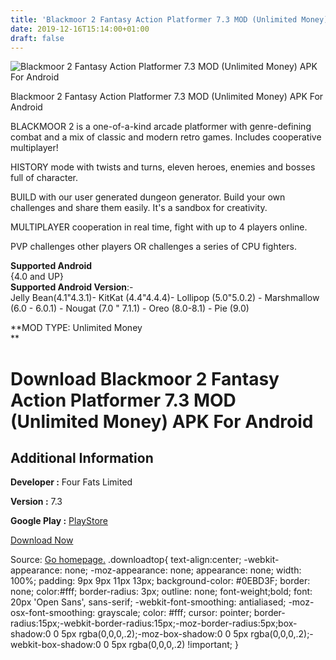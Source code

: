 ```yaml
---
title: 'Blackmoor 2 Fantasy Action Platformer 7.3 MOD (Unlimited Money) APK For Android'
date: 2019-12-16T15:14:00+01:00
draft: false
---
```


![Blackmoor 2 Fantasy Action Platformer 7.3 MOD (Unlimited Money) APK For Android](https://i1.wp.com/apkhome.net/wp-content/uploads/2019/12/Blackmoor-2-Fantasy-Action-Platformer-7.3-MOD-Unlimited-Money.png "Blackmoor 2 Fantasy Action Platformer 7.3 MOD (Unlimited Money) APK For Android")

  

Blackmoor 2 Fantasy Action Platformer 7.3 MOD (Unlimited Money) APK For Android

BLACKMOOR 2 is a one-of-a-kind arcade platformer with genre-defining combat and a mix of classic and modern retro games. Includes cooperative multiplayer!

HISTORY mode with twists and turns, eleven heroes, enemies and bosses full of character.

BUILD with our user generated dungeon generator. Build your own challenges and share them easily. It's a sandbox for creativity.

MULTIPLAYER cooperation in real time, fight with up to 4 players online.

PVP challenges other players OR challenges a series of CPU fighters.

**Supported Android**  
{4.0 and UP}  
**Supported Android Version**:-  
Jelly Bean(4.1"4.3.1)- KitKat (4.4"4.4.4)- Lollipop (5.0"5.0.2) - Marshmallow (6.0 - 6.0.1) - Nougat (7.0 " 7.1.1) - Oreo (8.0-8.1) - Pie (9.0)

**MOD TYPE: Unlimited Money  
**

Download Blackmoor 2 Fantasy Action Platformer 7.3 MOD (Unlimited Money) APK For Android
========================================================================================

Additional Information
----------------------

**Developer :** Four Fats Limited

**Version :** 7.3

**Google Play :** [PlayStore](https://play.google.com/store/apps/details?id=com.fourfats.blackmoor2)

  

[Download Now](https://store4app.co/post/blackmoor-2-fantasy-action-platformer-7-3-mod-unlimited-money-apk-for-android_1576504102)

  
Source: [Go homepage.](https://store4app.co/post/blackmoor-2-fantasy-action-platformer-7-3-mod-unlimited-money-apk-for-android_1576504102) .downloadtop{ text-align:center; -webkit-appearance: none; -moz-appearance: none; appearance: none; width: 100%; padding: 9px 9px 11px 13px; background-color: #0EBD3F; border: none; color:#fff; border-radius: 3px; outline: none; font-weight;bold; font: 20px 'Open Sans', sans-serif; -webkit-font-smoothing: antialiased; -moz-osx-font-smoothing: grayscale; color: #fff; cursor: pointer; border-radius:15px;-webkit-border-radius:15px;-moz-border-radius:5px;box-shadow:0 0 5px rgba(0,0,0,.2);-moz-box-shadow:0 0 5px rgba(0,0,0,.2);-webkit-box-shadow:0 0 5px rgba(0,0,0,.2) !important; }
